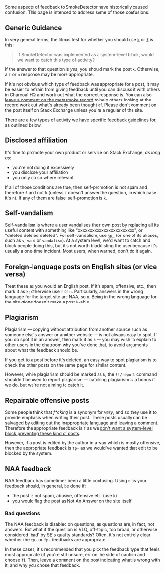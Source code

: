 Some aspects of feedback to SmokeDetector have historically caused confusion. This page is intended to address some of those confusions.

## Generic Guidance
In very general terms, the litmus test for whether you should use [`k`](Commands#silent-mode-and-aliases) or [`f`](Commands#silent-mode-and-aliases) is this:

> If SmokeDetector was implemented as a system-level block, would we want to catch this type of activity?

If the answer to that question is *yes*, you should mark the post `k`. Otherwise, a `f` or `n` response may be more appropriate.

If it's not obvious which type of feedback was appropriate for a post, it may be easier to refrain from giving feedback until you can discuss it with others in Charcoal HQ and work out what the correct response is. You can also [leave a comment on the metasmoke record](https://charcoal-se.org/smokey/Comments) to help others looking at the record work out what's already been thought of. Please don't comment on the post itself on Stack Exchange unless you're a regular of the site.

There are a few types of activity we have specific feedback guidelines for, as outlined below.

## Disclosed affiliation
It's fine to promote your own product or service on Stack Exchange, *as long as*:

- you're not doing it excessively
- you disclose your affiliation
- you only do so where relevant

If all of those conditions are true, then self-promotion is not spam and therefore `f` and not `k` (unless it doesn't answer the question, in which case it's `n`). If any of them are false, self-promotion is `k`.

## Self-vandalism
Self-vandalism is where a user vandalises their own post by replacing all its useful content with something like "xxxxxxxxxxxxxxxxxxxxxxxx", or "deleted deleted deleted". For self-vandalism, use [`tp-`](Commands#privileged-commands-as-reply) (or one of its aliases, such as `v`, `vand` or `vandalism`). At a system level, we'd want to catch and block people doing this, but it's not worth blacklisting the user because it's usually a one-time incident. Most users, when warned, don't do it again.

## Foreign-language posts on English sites (or vice versa)
Treat these as you would an English post. If it's spam, offensive, etc., then mark it as `k`; otherwise use `f` or `n`. Particularly, answers in the wrong language for the target site are NAA, so `n`. Being in the wrong language for the site *alone* doesn't make a post `k`-able.

## Plagiarism
Plagiarism — copying without attribution from another source such as someone else's answer or another website — is not always easy to spot. If you do spot it in an answer, then mark it as `k` — you may wish to explain to other users in the chatroom why you've done that, to avoid arguments about what the feedback should be.

If you get to a post before it's deleted, an easy way to spot plagiarism is to check the other posts on the same page for similar content.

However, while plagiarism should be marked as `k`, the `!!/report` command shouldn't be used to report plagiarism — catching plagiarism is a bonus if we do, but we're not aiming to catch it.

## Repairable offensive posts
Some people think that *f\*cking* is a synonym for *very*, and so they use it to provide emphasis when writing their post. These posts usually can be salvaged by editing out the inappropriate language and leaving a comment. Therefore the appropriate feedback is `f` as we [don't want a system-level block preventing these kind of posts](https://github.com/Charcoal-SE/SmokeDetector/issues/995#issuecomment-319727732).

However, if a post is edited by the author in a way which is mostly offensive, then the appropriate feedback is `tp-` as we would've wanted that edit to be blocked by the system.

## NAA feedback
NAA feedback has sometimes been a little confusing. Using `n` as your feedback should, in general, be done if:

- the post is not spam, abusive, offensive etc. (use `k`)
- you would flag the post as Not An Answer on the site itself

### Bad questions

The NAA feedback is disabled on questions, as questions are, in fact, not answers. But what if the question is VLQ, off-topic, too broad, or otherwise considered 'bad' by SE's quality standards? Often, it's not entirely clear whether the `tp-` or `fp-` feedbacks are appropriate. 

In these cases, it's recommended that you pick the feedback type that feels most appropriate (if you're still unsure, err on the side of caution and choose `f`). Then, leave a comment on the post indicating what is wrong with it, and why you chose that feedback.